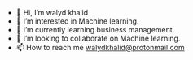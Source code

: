 - 👋 Hi, I’m walyd khalid
- 👀 I’m interested in Machine learning.
- 🌱 I’m currently learning business management.
- 💞️ I’m looking to collaborate on Machine learning.
- 📫 How to reach me walydkhalid@protonmail.com

<!---
Walyd3/Walyd3 is a ✨ special ✨ repository because its `README.md` (this file) appears on your GitHub profile.
You can click the Preview link to take a look at your changes.
--->

